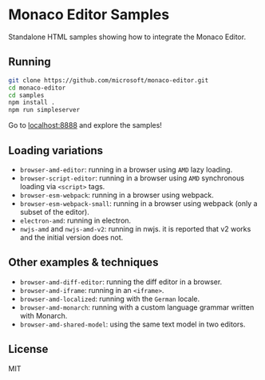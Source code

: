 # Monaco Editor Samples

Standalone HTML samples showing how to integrate the Monaco Editor.

## Running

```bash
git clone https://github.com/microsoft/monaco-editor.git
cd monaco-editor
cd samples
npm install .
npm run simpleserver
```

Go to <a href="http://localhost:8888">localhost:8888</a> and explore the
samples!

## Loading variations

-   `browser-amd-editor`: running in a browser using `AMD` lazy loading.
-   `browser-script-editor`: running in a browser using `AMD` synchronous
    loading via `<script>` tags.
-   `browser-esm-webpack`: running in a browser using webpack.
-   `browser-esm-webpack-small`: running in a browser using webpack (only a
    subset of the editor).
-   `electron-amd`: running in electron.
-   `nwjs-amd` and `nwjs-amd-v2`: running in nwjs. it is reported that v2 works
    and the initial version does not.

## Other examples & techniques

-   `browser-amd-diff-editor`: running the diff editor in a browser.
-   `browser-amd-iframe`: running in an `<iframe>`.
-   `browser-amd-localized`: running with the `German` locale.
-   `browser-amd-monarch`: running with a custom language grammar written with
    Monarch.
-   `browser-amd-shared-model`: using the same text model in two editors.

## License

MIT
